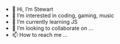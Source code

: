 - 👋 Hi, I’m Stewart
- 👀 I’m interested in coding, gaming, music
- 🌱 I’m currently learning JS
- 💞️ I’m looking to collaborate on ...
- 📫 How to reach me ...

<!---
shr3dderr/shr3dderr is a ✨ special ✨ repository because its `README.md` (this file) appears on your GitHub profile.
You can click the Preview link to take a look at your changes.
--->
